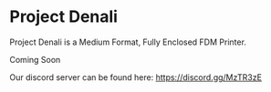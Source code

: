 # Project Denali

Project Denali is a Medium Format, Fully Enclosed FDM Printer.

Coming Soon

Our discord server can be found here: https://discord.gg/MzTR3zE
